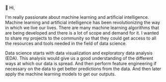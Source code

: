 👋 Hi,

I'm really passionate about machine learning and artificial intelligence. Machine learning and artificial intelligence has been revolutionizing the way in which we live our lives. There are many machine learning algorithms that are being developed and there is a lot of scope and demand for it. I wanted to share my projects to the community so that they could get access to all the resources and tools needed in the field of data science. 

Data science starts with data visualization and exploratory data analysis (EDA). This analysis would give us a good understanding of the different ways at which our data is spread. And then perform feature engineering if necessary on the data to get better predictions from the data. And then later apply the machine learning models to get our outputs.
<!---
Sri-Sai-Subhash-Kasireddy/Sri-Sai-Subhash-Kasireddy is a ✨ special ✨ repository because its `README.md` (this file) appears on your GitHub profile.
You can click the Preview link to take a look at your changes.
--->
